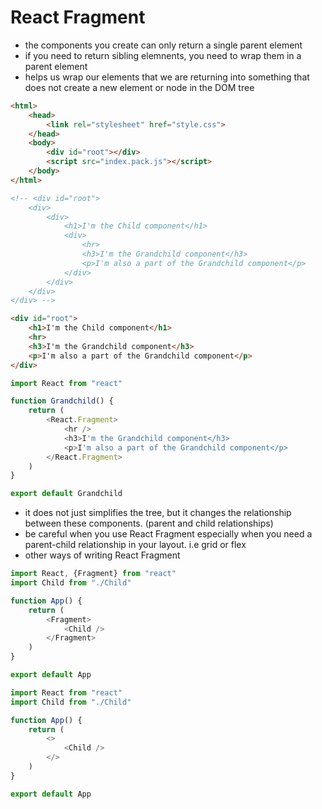 # React Fragment

- the components you create can only return a single parent element
- if you need to return sibling elemnents, you need to wrap them in a parent element
- helps us wrap our elements that we are returning into something that does not create a new element or node in the DOM tree

```html
<html>
    <head>
        <link rel="stylesheet" href="style.css">
    </head>
    <body>
        <div id="root"></div>
        <script src="index.pack.js"></script>
    </body>
</html>

<!-- <div id="root">
    <div>
        <div>
            <h1>I'm the Child component</h1>
            <div>
                <hr>
                <h3>I'm the Grandchild component</h3>
                <p>I'm also a part of the Grandchild component</p>
            </div>
        </div>
    </div>
</div> -->

<div id="root">
    <h1>I'm the Child component</h1>
    <hr>
    <h3>I'm the Grandchild component</h3>
    <p>I'm also a part of the Grandchild component</p>
</div>
```

```js
import React from "react"

function Grandchild() {
    return (
        <React.Fragment>
            <hr />
            <h3>I'm the Grandchild component</h3>
            <p>I'm also a part of the Grandchild component</p>
        </React.Fragment>
    )
}

export default Grandchild
```

- it does not just simplifies the tree, but it changes the relationship between these components. (parent and child relationships)
- be careful when you use React Fragment especially when you need a parent-child relationship in your layout. i.e grid or flex
- other ways of writing React Fragment

```js
import React, {Fragment} from "react"
import Child from "./Child"

function App() {
    return (
        <Fragment>
            <Child />
        </Fragment>
    )
}

export default App
```

```js
import React from "react"
import Child from "./Child"

function App() {
    return (
        <>
            <Child />
        </>
    )
}

export default App
```


